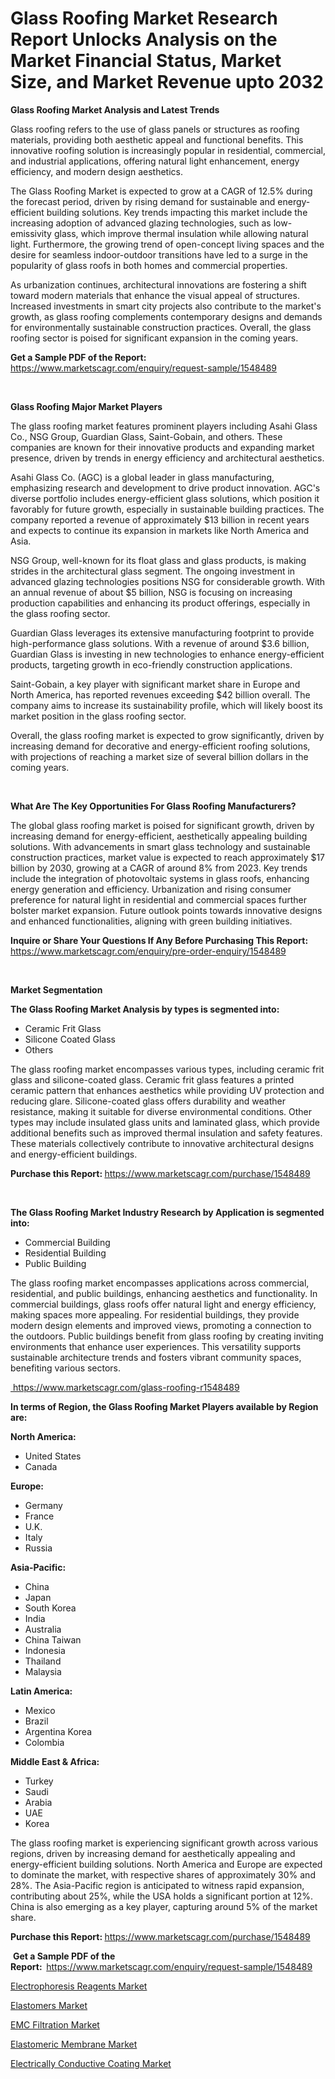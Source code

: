 <p><h1>Glass Roofing Market Research Report Unlocks Analysis on the Market Financial Status, Market Size, and Market Revenue upto 2032</h1></p><p><strong>Glass Roofing Market Analysis and Latest Trends</strong></p>
<p><p>Glass roofing refers to the use of glass panels or structures as roofing materials, providing both aesthetic appeal and functional benefits. This innovative roofing solution is increasingly popular in residential, commercial, and industrial applications, offering natural light enhancement, energy efficiency, and modern design aesthetics. </p><p>The Glass Roofing Market is expected to grow at a CAGR of 12.5% during the forecast period, driven by rising demand for sustainable and energy-efficient building solutions. Key trends impacting this market include the increasing adoption of advanced glazing technologies, such as low-emissivity glass, which improve thermal insulation while allowing natural light. Furthermore, the growing trend of open-concept living spaces and the desire for seamless indoor-outdoor transitions have led to a surge in the popularity of glass roofs in both homes and commercial properties.</p><p>As urbanization continues, architectural innovations are fostering a shift toward modern materials that enhance the visual appeal of structures. Increased investments in smart city projects also contribute to the market's growth, as glass roofing complements contemporary designs and demands for environmentally sustainable construction practices. Overall, the glass roofing sector is poised for significant expansion in the coming years.</p></p>
<p><strong>Get a Sample PDF of the Report:&nbsp;</strong> <a href="https://www.marketscagr.com/enquiry/request-sample/1548489?utm_campaign=1166&utm_medium=2&utm_source=Github&utm_content=ia&utm_term=01042025&utm_id=glass-roofing">https://www.marketscagr.com/enquiry/request-sample/1548489</a></p>
<p>&nbsp;</p>
<p><strong>Glass Roofing Major Market Players</strong></p>
<p><p>The glass roofing market features prominent players including Asahi Glass Co., NSG Group, Guardian Glass, Saint-Gobain, and others. These companies are known for their innovative products and expanding market presence, driven by trends in energy efficiency and architectural aesthetics.</p><p>Asahi Glass Co. (AGC) is a global leader in glass manufacturing, emphasizing research and development to drive product innovation. AGC's diverse portfolio includes energy-efficient glass solutions, which position it favorably for future growth, especially in sustainable building practices. The company reported a revenue of approximately $13 billion in recent years and expects to continue its expansion in markets like North America and Asia.</p><p>NSG Group, well-known for its float glass and glass products, is making strides in the architectural glass segment. The ongoing investment in advanced glazing technologies positions NSG for considerable growth. With an annual revenue of about $5 billion, NSG is focusing on increasing production capabilities and enhancing its product offerings, especially in the glass roofing sector.</p><p>Guardian Glass leverages its extensive manufacturing footprint to provide high-performance glass solutions. With a revenue of around $3.6 billion, Guardian Glass is investing in new technologies to enhance energy-efficient products, targeting growth in eco-friendly construction applications.</p><p>Saint-Gobain, a key player with significant market share in Europe and North America, has reported revenues exceeding $42 billion overall. The company aims to increase its sustainability profile, which will likely boost its market position in the glass roofing sector.</p><p>Overall, the glass roofing market is expected to grow significantly, driven by increasing demand for decorative and energy-efficient roofing solutions, with projections of reaching a market size of several billion dollars in the coming years.</p></p>
<p>&nbsp;</p>
<p><strong>What Are The Key Opportunities For Glass Roofing Manufacturers?</strong></p>
<p><p>The global glass roofing market is poised for significant growth, driven by increasing demand for energy-efficient, aesthetically appealing building solutions. With advancements in smart glass technology and sustainable construction practices, market value is expected to reach approximately $17 billion by 2030, growing at a CAGR of around 8% from 2023. Key trends include the integration of photovoltaic systems in glass roofs, enhancing energy generation and efficiency. Urbanization and rising consumer preference for natural light in residential and commercial spaces further bolster market expansion. Future outlook points towards innovative designs and enhanced functionalities, aligning with green building initiatives.</p></p>
<p><strong>Inquire or Share Your Questions If Any Before Purchasing This Report:</strong> <a href="https://www.marketscagr.com/enquiry/pre-order-enquiry/1548489?utm_campaign=1166&utm_medium=2&utm_source=Github&utm_content=ia&utm_term=01042025&utm_id=glass-roofing">https://www.marketscagr.com/enquiry/pre-order-enquiry/1548489</a></p>
<p>&nbsp;</p>
<p><strong>Market Segmentation</strong></p>
<p><strong>The Glass Roofing Market Analysis by types is segmented into:</strong></p>
<p><ul><li>Ceramic Frit Glass</li><li>Silicone Coated Glass</li><li>Others</li></ul></p>
<p><p>The glass roofing market encompasses various types, including ceramic frit glass and silicone-coated glass. Ceramic frit glass features a printed ceramic pattern that enhances aesthetics while providing UV protection and reducing glare. Silicone-coated glass offers durability and weather resistance, making it suitable for diverse environmental conditions. Other types may include insulated glass units and laminated glass, which provide additional benefits such as improved thermal insulation and safety features. These materials collectively contribute to innovative architectural designs and energy-efficient buildings.</p></p>
<p><strong>Purchase this Report:&nbsp;</strong><a href="https://www.marketscagr.com/purchase/1548489?utm_campaign=1166&utm_medium=2&utm_source=Github&utm_content=ia&utm_term=01042025&utm_id=glass-roofing">https://www.marketscagr.com/purchase/1548489</a></p>
<p>&nbsp;</p>
<p><strong>The Glass Roofing Market Industry Research by Application is segmented into:</strong></p>
<p><ul><li>Commercial Building</li><li>Residential Building</li><li>Public Building</li></ul></p>
<p><p>The glass roofing market encompasses applications across commercial, residential, and public buildings, enhancing aesthetics and functionality. In commercial buildings, glass roofs offer natural light and energy efficiency, making spaces more appealing. For residential buildings, they provide modern design elements and improved views, promoting a connection to the outdoors. Public buildings benefit from glass roofing by creating inviting environments that enhance user experiences. This versatility supports sustainable architecture trends and fosters vibrant community spaces, benefiting various sectors.</p></p>
<p><a href="https://www.marketscagr.com/glass-roofing-r1548489?utm_campaign=1166&utm_medium=2&utm_source=Github&utm_content=ia&utm_term=01042025&utm_id=glass-roofing">&nbsp;https://www.marketscagr.com/glass-roofing-r1548489</a></p>
<p><strong>In terms of Region, the Glass Roofing Market Players available by Region are:</strong></p>
<p>
    <p> <strong> North America: </strong>
        <ul>
            <li>United States</li>
            <li>Canada</li>
        </ul>
        </p> 
    <p> <strong> Europe: </strong>
        <ul>
            <li>Germany</li>
            <li>France</li>
            <li>U.K.</li>
            <li>Italy</li>
            <li>Russia</li>
        </ul>
        </p> 
    <p> <strong> Asia-Pacific: </strong>
        <ul>
            <li>China</li>
            <li>Japan</li>
            <li>South Korea</li>
            <li>India</li>
            <li>Australia</li>
            <li>China Taiwan</li>
            <li>Indonesia</li>
            <li>Thailand</li>
            <li>Malaysia</li>
        </ul>
        </p> 
    <p> <strong> Latin America: </strong>
        <ul>
            <li>Mexico</li>
            <li>Brazil</li>
            <li>Argentina Korea</li>
            <li>Colombia</li>
        </ul>
        </p> 
    <p> <strong> Middle East & Africa: </strong>
        <ul>
            <li>Turkey</li>
            <li>Saudi</li>
            <li>Arabia</li>
            <li>UAE</li>
            <li>Korea</li>
        </ul>
    </p>
    </p>
<p><p>The glass roofing market is experiencing significant growth across various regions, driven by increasing demand for aesthetically appealing and energy-efficient building solutions. North America and Europe are expected to dominate the market, with respective shares of approximately 30% and 28%. The Asia-Pacific region is anticipated to witness rapid expansion, contributing about 25%, while the USA holds a significant portion at 12%. China is also emerging as a key player, capturing around 5% of the market share.</p></p>
<p><strong>Purchase this Report: </strong><a href="https://www.marketscagr.com/purchase/1548489?utm_campaign=1166&utm_medium=2&utm_source=Github&utm_content=ia&utm_term=01042025&utm_id=glass-roofing">https://www.marketscagr.com/purchase/1548489</a></p>
<p>&nbsp;<strong>Get a Sample PDF of the Report:&nbsp;&nbsp;</strong><a href="https://www.marketscagr.com/enquiry/request-sample/1548489?utm_campaign=1166&utm_medium=2&utm_source=Github&utm_content=ia&utm_term=01042025&utm_id=glass-roofing">https://www.marketscagr.com/enquiry/request-sample/1548489</a></p>
<p><strong></strong></p>
<p><p><a href="https://github.com/koskasislo39/Market-Research-Report-List-1/blob/main/electrophoresis-reagents-market.md?utm_campaign=1166&utm_medium=2&utm_source=Github&utm_content=ia&utm_term=01042025&utm_id=glass-roofing">Electrophoresis Reagents Market</a></p><p><a href="https://github.com/seyalshudae7/Market-Research-Report-List-1/blob/main/elastomers-market.md?utm_campaign=1166&utm_medium=2&utm_source=Github&utm_content=ia&utm_term=01042025&utm_id=glass-roofing">Elastomers Market</a></p><p><a href="https://github.com/baetahassaz6/Market-Research-Report-List-1/blob/main/emc-filtration-market.md?utm_campaign=1166&utm_medium=2&utm_source=Github&utm_content=ia&utm_term=01042025&utm_id=glass-roofing">EMC Filtration Market</a></p><p><a href="https://github.com/aaryaheron0c/Market-Research-Report-List-1/blob/main/elastomeric-membrane-market.md?utm_campaign=1166&utm_medium=2&utm_source=Github&utm_content=ia&utm_term=01042025&utm_id=glass-roofing">Elastomeric Membrane Market</a></p><p><a href="https://github.com/oliffzillamv/Market-Research-Report-List-1/blob/main/electrically-conductive-coating-market.md?utm_campaign=1166&utm_medium=2&utm_source=Github&utm_content=ia&utm_term=01042025&utm_id=glass-roofing">Electrically Conductive Coating Market</a></p></p>